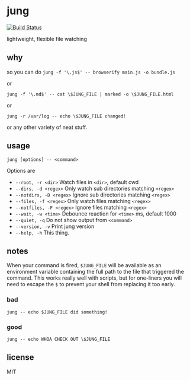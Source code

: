 jung
=====

[![Build Status](https://travis-ci.org/jarofghosts/jung.png?branch=master)](https://travis-ci.org/jarofghosts/jung)

lightweight, flexible file watching

## why

so you can do `jung -f '\.js$' -- browserify main.js -o bundle.js`

or

`jung -f '\.md$' -- cat \$JUNG_FILE | marked -o \$JUNG_FILE.html`

or

`jung -r /var/log -- echo \$JUNG_FILE changed!`

or any other variety of neat stuff.

## usage

`jung [options] -- <command>`

Options are

* `--root, -r <dir>` Watch files in `<dir>`, default cwd
* `--dirs, -d <regex>` Only watch sub directories matching `<regex>`
* `--notdirs, -D <regex>` Ignore sub directories matching `<regex>`
* `--files, -f <regex>` Only watch files matching `<regex>`
* `--notfiles, -F <regex>` Ignore files matching `<regex>`
* `--wait, -w <time>` Debounce reaction for `<time>` ms, default 1000
* `--quiet, -q` Do not show output from `<command>`
* `--version, -v` Print jung version
* `--help, -h` This thing.

## notes

When your command is fired, `$JUNG_FILE` will be available as an environment
variable containing the full path to the file that triggered the command. This
works really well with scripts, but for one-liners you will need to escape the
`$` to prevent your shell from replacing it too early.

### bad

`jung -- echo $JUNG_FILE did something!`

### good

`jung -- echo WHOA CHECK OUT \$JUNG_FILE`

## license

MIT
